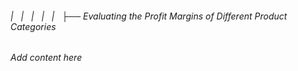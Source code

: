 ###### |   |   |   |   |   ├── Evaluating the Profit Margins of Different Product Categories

*Add content here*